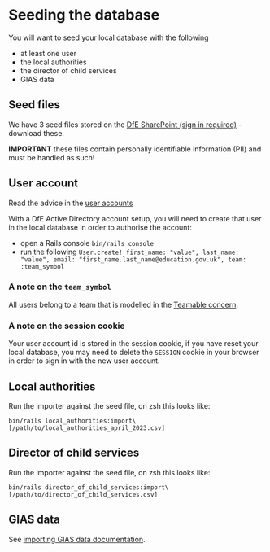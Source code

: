 # Seeding the database

You will want to seed your local database with the following

- at least one user
- the local authorities
- the director of child services
- GIAS data

## Seed files

We have 3 seed files stored on the
[DfE SharePoint (sign in required)](https://educationgovuk.sharepoint.com/:f:/r/sites/ServiceDeliveryDirectorate/Shared%20Documents/A2C%20and%20Interventions/Complete%20conversions,%20transfers%20and%20changes/Technical/seed_files?csf=1&web=1&e=AeMvUf) -
download these.

**IMPORTANT** these files contain personally identifiable information (PII) and
must be handled as such!

## User account

Read the advice in the [user accounts](/doc/user-accounts/md)

With a DfE Active Directory account setup, you will need to create that user in
the local database in order to authorise the account:

- open a Rails console `bin/rails console`
- run the following
  `User.create! first_name: "value", last_name: "value", email: "first_name.last_name@education.gov.uk", team: :team_symbol`

### A note on the `team_symbol`

All users belong to a team that is modelled in the
[Teamable concern](https://github.com/DFE-Digital/dfe-complete-conversions-transfers-and-changes/blob/chore/seeding-docs/app/models/concerns/teamable.rb).

### A note on the session cookie

Your user account id is stored in the session cookie, if you have reset your
local database, you may need to delete the `SESSION` cookie in your browser in
order to sign in with the new user account.

## Local authorities

Run the importer against the seed file, on zsh this looks like:

```
bin/rails local_authorities:import\[/path/to/local_authorities_april_2023.csv]
```

## Director of child services

Run the importer against the seed file, on zsh this looks like:

```
bin/rails director_of_child_services:import\[/path/to/director_of_child_services.csv]
```

## GIAS data

See [importing GIAS data documentation](/doc/import-gias-data.md).
